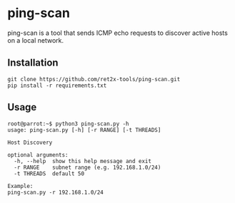 # ping-scan

ping-scan is a tool that sends ICMP echo requests to discover active hosts on a local network.

## Installation

```
git clone https://github.com/ret2x-tools/ping-scan.git
pip install -r requirements.txt
```

## Usage

```
root@parrot:~$ python3 ping-scan.py -h
usage: ping-scan.py [-h] [-r RANGE] [-t THREADS]

Host Discovery

optional arguments:
  -h, --help  show this help message and exit
  -r RANGE    subnet range (e.g. 192.168.1.0/24)
  -t THREADS  default 50

Example: 
ping-scan.py -r 192.168.1.0/24
```
